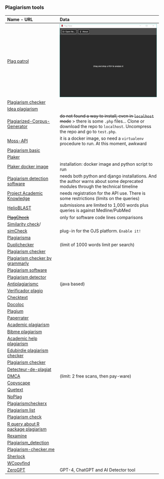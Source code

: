 ### Plagiarism tools
|Name - URL  | Data |
|:---------------|:---------------|
|[Plag patrol](https://github.com/josemmo/plagpatrol) | ![animation.gif](images/3092326125-demo.gif) |
|[Plagiarism checker](https://github.com/architshukla/Plagiarism-Checker) | |
|[Idea plagiarism](https://github.com/jatanrathod/Idea-Plagiarism) | |
|[Plagiarized-Corpus-Generator](https://github.com/FerreroJeremy/Plagiarized-Corpus-Generator) | ~~do not found a way to install, even in `localhost` mode~~ > there is some `.php` files... Clone or download the repo to `localhost`. Uncompress the repo and go to `test.php`.|
|[Moss-API](https://github.com/gitplag/moss-api) | it is a docker image, so need a `virtualenv` procedure to run. At this moment, awkward|
| [Plagiarism basic](https://github.com/frizensami/plagiarism-basic) | |
|[Plaker](https://github.com/MandarGogate/Plaker)  | |
| [Plaker docker image](https://dev.mandargogate.com/plaker)  | installation: docker image and python script to run |
|[Plagiarism detection software](https://github.com/TristanPerry/plagiarism-detection-software) | needs both python and django installations. And the author warns about some deprecated modules through the technical timeline |
|[Project Academic Knowledge](https://www.microsoft.com/en-us/research/project/academic-knowledge/) | needs registration for the API use. There is some restrictions (limits on the queries)|
|[HelioBLAST](https://helioblast.heliotext.com/)  | submissions are limited to 1,000 words plus queries is against Medline/PubMed |
|~~[PlagCheck](https://github.com/codeclassroom/PlagCheck)~~  | only for software code lines comparisons |
|[Similarity check](https://www.crossref.org/services/similarity-check)/  | |
|[simCheck](https://docs.pkp.sfu.ca/crossref-ojs-manual/en/simCheck) | plug-in for the OJS platform. `Enable it!` |
| [Plagiarisma](http://plagiarisma.net/)  | |
| [Duplichecker](https://www.duplichecker.com/) | (limit of 1000 words limit per search)|
| [Plagiarism checker](https://smallseotools.com/plagiarism-checker/) |
| [Plagiarism checker by grammarly](https://www.grammarly.com/plagiarism-checker/) | |
| [Plagiarism software](https://www.plagiarismsoftware.net/) | |
| [Plagiarism detector](https://plagiarismdetector.net/) | |
| [Antiplagiarismc](https://sourceforge.net/projects/antiplagiarismc/) | (java based) |
| [Verificador plagio](http://www.dustball.com/cs/verificador.plagio/) | |
| [Checktext](http://www.checktext.org/) | |
| [Docoloc](https://www.docoloc.de/) | |
| [Plagium](http://www.plagium.com/) | |
| [Paperrater](https://www.paperrater.com/) | |
| [Academic plagiarism](https://academicplagiarism.com/) | |
| [Bibme plagiarism](https://www.bibme.org/grammar-and-plagiarism/) | |
| [Academic help plagiarism](https://academichelp.net/check-paper-for-plagiarism/) | |
| [Edubirdie plagiarism checker](https://edubirdie.com/plagiarism-checker) | |
| [Plagiarism checker](https://searchenginereports.net/plagiarism-checker) | |
| [Detecteur-de-plagiat](https://paperleaf.ca/detecteur-de-plagiat/) | |
| [DMCA](https://www.dmca.com/scan/default.aspx) | (limit: 2 free scans, then pay-ware) |
| [Copyscape](https://www.copyscape.com/) | |
| [Quetext](https://www.quetext.com/) | |
| [NoPlag](https://noplag.com/free-plagiarism-checker/) | |
| [Plagiarismcheckerx](https://plagiarismcheckerx.com/) | |
| [Plagiarism list](https://paraphrase.projecttopics.org/free-plagiarism-checker-turnitin-alternative-software) | |
| [Plagiarism check](https://plag.co/plagiarism-check.php) ||
| [R query about R package plagiarism](https://www.reddit.com/r/rstats/comments/68nmbm/plagiarism_analysis_in_r/) |
| [Rexamine](http://similar.rexamine.com/) | |
| [Plagiarism_detection](https://veriguide1.cse.cuhk.edu.hk/portal/plagiarism_detection/index.jsp) | |
| [Plagiarism-checker.me](https://www.plagiarism-checker.me/) | |
| [Sherlock](https://warwick.ac.uk/fac/sci/dcs/research/ias/software/sherlock/) | | 
| [WCopyfind](https://plagiarism.bloomfieldmedia.com/software/wcopyfind/) | |
| [ZeroGPT](https://www.zerogpt.com/) | GPT-4, ChatGPT and AI Detector tool |
